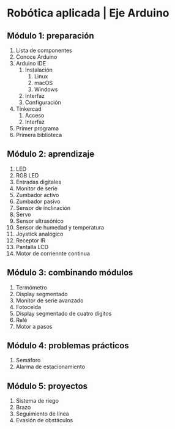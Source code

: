# Robótica aplicada | Eje Arduino

## Módulo 1: preparación

1) Lista de componentes
2) Conoce Arduino
3) Arduino IDE
    1) Instalación
        1) Linux
        2) macOS
        3) Windows
    2) Interfaz
    3) Configuración
4) Tinkercad
    1) Acceso
    1) Interfaz
5) Primer programa
6) Primera biblioteca

## Módulo 2: aprendizaje

1) LED
2) RGB LED
3) Entradas digitales
4) Monitor de serie
5) Zumbador activo
6) Zumbador pasivo
7) Sensor de inclinación
8) Servo
9) Sensor ultrasónico
10) Sensor de humedad y temperatura
11) Joystick analógico
12) Receptor IR
13) Pantalla LCD
14) Motor de corriennte continua

## Módulo 3: combinando módulos

1) Termómetro
2) Display segmentado
3) Monitor de serie avanzado
4) Fotocelda
5) Display segmentado de cuatro dígitos
6) Relé
7) Motor a pasos

## Módulo 4: problemas prácticos

1) Semáforo
2) Alarma de estacionamiento

## Módulo 5: proyectos

1) Sistema de riego 
2) Brazo
3) Seguimiento de línea
3) Evasión de obstáculos
